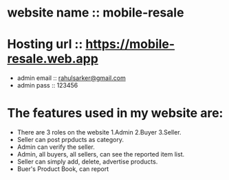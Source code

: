  # website name :: mobile-resale
 # Hosting url :: https://mobile-resale.web.app

 *  admin email ::  rahulsarker@gmail.com 
 *  admin pass :: 123456


# The features used in my website are:
* There are 3 roles on the website 1.Admin 2.Buyer 3.Seller.
* Seller can post prpducts as category.
* Admin can verify the seller.
* Admin, all buyers, all sellers, can see the reported item list.
* Seller can simply add, delete, advertise products.
* Buer's Product Book, can report


